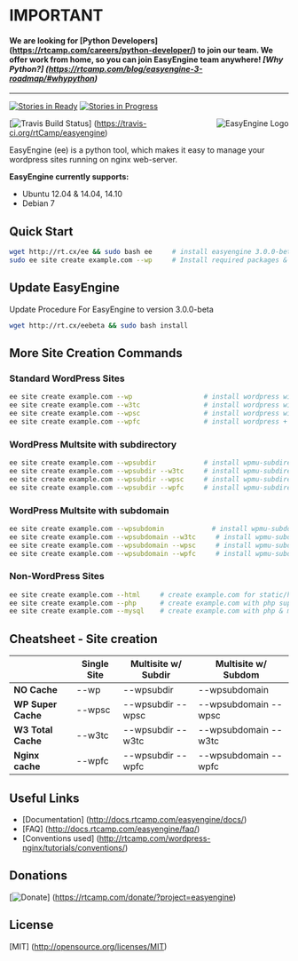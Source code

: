 IMPORTANT
============================================

#### We are looking for [Python Developers] (https://rtcamp.com/careers/python-developer/) to join our team. We offer work from home, so you can join EasyEngine team anywhere! _[Why Python?] (https://rtcamp.com/blog/easyengine-3-roadmap/#whypython)_

---

[![Stories in Ready](https://badge.waffle.io/rtcamp/easyengine.png?label=ready&title=Ready)](https://waffle.io/rtcamp/easyengine)
[![Stories in Progress](https://badge.waffle.io/rtcamp/easyengine.png?label=in%20progress&title=In%20Progress)](https://waffle.io/rtcamp/easyengine)

<img src="https://d3qt5vpr7p9rgn.cloudfront.net/wp-content/uploads/2013/08/easy-engine-logo-2-RS1.png" alt="EasyEngine Logo" align="right" />

[![Travis Build Status](https://travis-ci.org/rtCamp/easyengine.svg "Travis Build Status")] (https://travis-ci.org/rtCamp/easyengine)

EasyEngine (ee) is a python tool, which makes it easy to manage your wordpress sites running on nginx web-server.

**EasyEngine currently supports:**

- Ubuntu 12.04 & 14.04, 14.10
- Debian 7


## Quick Start

```bash
wget http://rt.cx/ee && sudo bash ee     # install easyengine 3.0.0-beta
sudo ee site create example.com --wp     # Install required packages & setup WordPress on example.com
```

## Update EasyEngine


Update Procedure For EasyEngine to version 3.0.0-beta

```bash
wget http://rt.cx/eebeta && sudo bash install
```

## More Site Creation Commands

### Standard WordPress Sites

```bash
ee site create example.com --wp                  # install wordpress without any page caching
ee site create example.com --w3tc                # install wordpress with w3-total-cache plugin
ee site create example.com --wpsc                # install wordpress with wp-super-cache plugin
ee site create example.com --wpfc                # install wordpress + nginx fastcgi_cache
```

### WordPress Multsite with subdirectory

```bash
ee site create example.com --wpsubdir            # install wpmu-subdirectory without any page caching
ee site create example.com --wpsubdir --w3tc     # install wpmu-subdirectory with w3-total-cache plugin
ee site create example.com --wpsubdir --wpsc     # install wpmu-subdirectory with wp-super-cache plugin
ee site create example.com --wpsubdir --wpfc     # install wpmu-subdirectory + nginx fastcgi_cache
```

### WordPress Multsite with subdomain

```bash
ee site create example.com --wpsubdomin            # install wpmu-subdomain without any page caching
ee site create example.com --wpsubdomain --w3tc     # install wpmu-subdomain with w3-total-cache plugin
ee site create example.com --wpsubdomain --wpsc     # install wpmu-subdomain with wp-super-cache plugin
ee site create example.com --wpsubdomain --wpfc     # install wpmu-subdomain + nginx fastcgi_cache
```

### Non-WordPress Sites
```bash
ee site create example.com --html     # create example.com for static/html sites
ee site create example.com --php      # create example.com with php support
ee site create example.com --mysql    # create example.com with php & mysql support
```

## Cheatsheet - Site creation


|                    |  Single Site  | 	Multisite w/ Subdir  |	Multisite w/ Subdom  |
|--------------------|---------------|-----------------------|-----------------------|
| **NO Cache**       |  	  --wp     |	    --wpsubdir       |	     --wpsubdomain      |
| **WP Super Cache** |	  --wpsc     |	  --wpsubdir --wpsc  |  	--wpsubdomain --wpsc  |
| **W3 Total Cache** |    --w3tc     |	  --wpsubdir --w3tc  |  	--wpsubdomain --w3tc  |
| **Nginx cache**    |    --wpfc     |    --wpsubdir --wpfc  |  	--wpsubdomain --wpfc  |


## Useful Links
- [Documentation] (http://docs.rtcamp.com/easyengine/docs/)
- [FAQ] (http://docs.rtcamp.com/easyengine/faq/)
- [Conventions used] (http://rtcamp.com/wordpress-nginx/tutorials/conventions/)

## Donations

[![Donate](https://cloud.githubusercontent.com/assets/4115/5297691/c7b50292-7bd7-11e4-987b-2dc21069e756.png)]  (https://rtcamp.com/donate/?project=easyengine)

## License
[MIT] (http://opensource.org/licenses/MIT)
